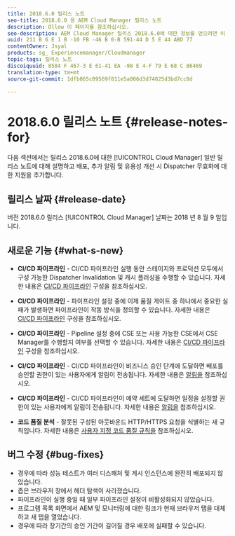 ```yaml
---
title: 2018.6.0 릴리스 노트
seo-title: 2018.6.0 용 AEM Cloud Manager 릴리스 노트
description: Ollow 이 페이지를 참조하십시오.
seo-description: AEM Cloud Manager 릴리스 2018.6.0에 대한 정보를 얻으려면 이 페이지를 따르십시오.
uuid: 211 B 6 E 1 B -10 FB -46 B 0-B 591-44 D 5 E 44 ABD 77
contentOwner: Jsyal
products: sg_ Experiencemanager/Cloudmanager
topic-tags: 릴리스 노트
discoiquuid: 8584 F 467-3 E 61-41 EA -98 E 4-F 79 E 68 C 86469
translation-type: tm+mt
source-git-commit: 1dfb065c09569f811e5a006d3d74825d3bd7cc8d

---
```



# 2018.6.0 릴리스 노트 {#release-notes-for}

다음 섹션에서는 릴리스 2018.6.0에 대한 [!UICONTROL Cloud Manager] 일반 릴리스 노트에 대해 설명하고 배포, 추가 알림 및 유용성 개선 시 Dispatcher 무효화에 대한 지원을 추가합니다.

## 릴리스 날짜 {#release-date}

버전 2018.6.0 릴리스 [!UICONTROL Cloud Manager] 날짜는 2018 년 8 월 9 일입니다.

## 새로운 기능 {#what-s-new}

* **CI/CD 파이프라인** - CI/CD 파이프라인 실행 동안 스테이지와 프로덕션 모두에서 구성 가능한 Dispatcher Invalidation 및 캐시 플러싱을 수행할 수 있습니다. 자세한 내용은 [CI/CD 파이프라인](configuring-pipeline.md) 구성을 참조하십시오.

* **CI/CD 파이프라인** - 파이프라인 설정 중에 이제 품질 게이트 중 하나에서 중요한 실패가 발생하면 파이프라인이 작동 방식을 정의할 수 있습니다. 자세한 내용은 [CI/CD 파이프라인](configuring-pipeline.md) 구성을 참조하십시오.

* **CI/CD 파이프라인** - Pipeline 설정 중에 CSE 또는 사용 가능한 CSE에서 CSE Manager를 수행할지 여부를 선택할 수 있습니다. 자세한 내용은 [CI/CD 파이프라인](configuring-pipeline.md) 구성을 참조하십시오.

* **CI/CD 파이프라인** - CI/CD 파이프라인이 비즈니스 승인 단계에 도달하면 배포를 승인할 권한이 있는 사용자에게 알림이 전송됩니다. 자세한 내용은 [알림을](notifications.md) 참조하십시오.

* **CI/CD 파이프라인** - CI/CD 파이프라인이 예약 세트에 도달하면 일정을 설정할 권한이 있는 사용자에게 알림이 전송됩니다. 자세한 내용은 [알림을](notifications.md) 참조하십시오.

* **코드 품질 분석** - 잘못된 구성된 아웃바운드 HTTP/HTTPS 요청을 식별하는 새 규칙입니다. 자세한 내용은 [사용자 지정 코드 품질 규칙을](custom-code-quality-rules.md) 참조하십시오.

## 버그 수정 {#bug-fixes}

* 경우에 따라 성능 테스트가 여러 디스패처 및 게시 인스턴스에 완전히 배포되지 않았습니다.
* 좁은 브라우저 창에서 헤더 탐색이 사라졌습니다.
* 파이프라인이 실행 중일 때 일부 파이프라인 설정이 비활성화되지 않았습니다.
* 프로그램 목록 화면에서 AEM 및 모니터링에 대한 링크가 현재 브라우저 탭을 대체하고 새 탭을 열었습니다.
* 경우에 따라 장기간의 승인 기간이 길어질 경우 배포에 실패할 수 있습니다.
